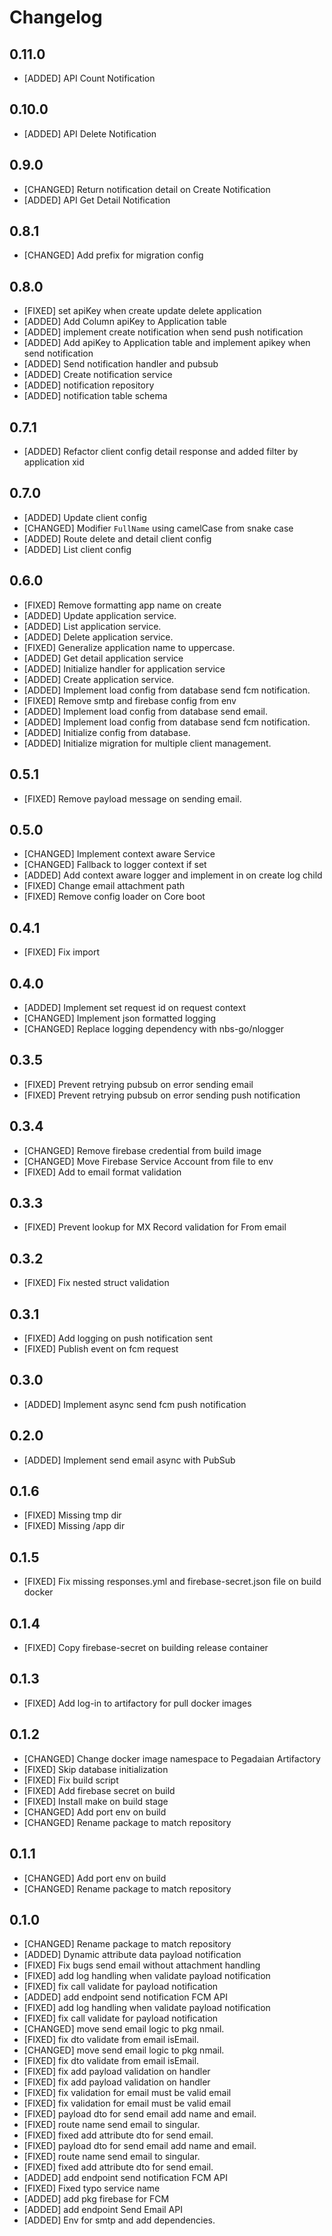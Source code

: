 # Changelog

## 0.11.0

- [ADDED] API Count Notification

## 0.10.0

- [ADDED] API Delete Notification

## 0.9.0

- [CHANGED] Return notification detail on Create Notification
- [ADDED] API Get Detail Notification

## 0.8.1

- [CHANGED] Add prefix for migration config

## 0.8.0

- [FIXED] set apiKey when create update delete application
- [ADDED] Add Column apiKey to Application table
- [ADDED] implement create notification when send push notification
- [ADDED] Add apiKey to Application table and implement apikey when send notification
- [ADDED] Send notification handler and pubsub
- [ADDED] Create notification service
- [ADDED] notification repository
- [ADDED] notification table schema

## 0.7.1

- [ADDED] Refactor client config detail response and added filter by application xid

## 0.7.0

- [ADDED] Update client config
- [CHANGED] Modifier `FullName` using camelCase from snake case
- [ADDED] Route delete and detail client config
- [ADDED] List client config

## 0.6.0

- [FIXED] Remove formatting app name on create
- [ADDED] Update application service.
- [ADDED] List application service.
- [ADDED] Delete application service.
- [FIXED] Generalize application name to uppercase.
- [ADDED] Get detail application service
- [ADDED] Initialize handler for application service
- [ADDED] Create application service.
- [ADDED] Implement load config from database send fcm notification.
- [FIXED] Remove smtp and firebase config from env
- [ADDED] Implement load config from database send email.
- [ADDED] Implement load config from database send fcm notification.
- [ADDED] Initialize config from database.
- [ADDED] Initialize migration for multiple client management.

## 0.5.1

- [FIXED] Remove payload message on sending email.

## 0.5.0

- [CHANGED] Implement context aware Service
- [CHANGED] Fallback to logger context if set
- [ADDED] Add context aware logger and implement in on create log child
- [FIXED] Change email attachment path
- [FIXED] Remove config loader on Core boot

## 0.4.1

- [FIXED] Fix import

## 0.4.0

- [ADDED] Implement set request id on request context
- [CHANGED] Implement json formatted logging
- [CHANGED] Replace logging dependency with nbs-go/nlogger

## 0.3.5

- [FIXED] Prevent retrying pubsub on error sending email
- [FIXED] Prevent retrying pubsub on error sending push notification

## 0.3.4

- [CHANGED] Remove firebase credential from build image
- [CHANGED] Move Firebase Service Account from file to env
- [FIXED] Add to email format validation

## 0.3.3

- [FIXED] Prevent lookup for MX Record validation for From email

## 0.3.2

- [FIXED] Fix nested struct validation

## 0.3.1

- [FIXED] Add logging on push notification sent
- [FIXED] Publish event on fcm request

## 0.3.0

- [ADDED] Implement async send fcm push notification

## 0.2.0

- [ADDED] Implement send email async with PubSub

## 0.1.6

- [FIXED] Missing tmp dir
- [FIXED] Missing /app dir

## 0.1.5

- [FIXED] Fix missing responses.yml and firebase-secret.json file on build docker

## 0.1.4

- [FIXED] Copy firebase-secret on building release container

## 0.1.3

- [FIXED] Add log-in to artifactory for pull docker images

## 0.1.2

- [CHANGED] Change docker image namespace to Pegadaian Artifactory
- [FIXED] Skip database initialization
- [FIXED] Fix build script
- [FIXED] Add firebase secret on build
- [FIXED] Install make on build stage
- [CHANGED] Add port env on build
- [CHANGED] Rename package to match repository

## 0.1.1

- [CHANGED] Add port env on build
- [CHANGED] Rename package to match repository

## 0.1.0

- [CHANGED] Rename package to match repository
- [ADDED] Dynamic attribute data payload notification
- [FIXED] Fix bugs send email without attachment handling
- [FIXED] add log handling when validate payload notification
- [FIXED] fix call validate for payload notification
- [ADDED] add endpoint send notification FCM API
- [FIXED] add log handling when validate payload notification
- [FIXED] fix call validate for payload notification
- [CHANGED] move send email logic to pkg nmail.
- [FIXED] fix dto validate from email isEmail.
- [CHANGED] move send email logic to pkg nmail.
- [FIXED] fix dto validate from email isEmail.
- [FIXED] fix add payload validation on handler
- [FIXED] fix add payload validation on handler
- [FIXED] fix validation for email must be valid email
- [FIXED] fix validation for email must be valid email
- [FIXED] payload dto for send email add name and email.
- [FIXED] route name send email to singular.
- [FIXED] fixed add attribute dto for send email.
- [FIXED] payload dto for send email add name and email.
- [FIXED] route name send email to singular.
- [FIXED] fixed add attribute dto for send email.
- [ADDED] add endpoint send notification FCM API
- [FIXED] Fixed typo service name
- [ADDED] add pkg firebase for FCM
- [ADDED] add endpoint Send Email API
- [ADDED] Env for smtp and add dependencies.